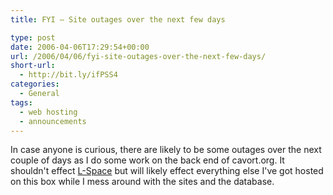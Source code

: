 ```yaml
---
title: FYI – Site outages over the next few days

type: post
date: 2006-04-06T17:29:54+00:00
url: /2006/04/06/fyi-site-outages-over-the-next-few-days/
short-url:
  - http://bit.ly/ifPSS4
categories:
  - General
tags:
  - web hosting
  - announcements
---
```

In case anyone is curious, there are likely to be some outages over the next couple of days as I do some work on the back end of cavort.org. It shouldn't effect <a href="http://www.cavort.org/l-space">L-Space</a> but will likely effect everything else I've got hosted on this box while I mess around with the sites and the database.